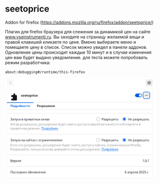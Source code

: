 # seetoprice
Addon for firefox (https://addons.mozilla.org/ru/firefox/addon/seetoprice/)

Плагин для firefox браузера для слежения за динамикой цен на сайте www.vseinstrumenti.ru. Вы заходите на страницу желаемой вещи и правой клавишей кликаете по цене. Вменю выбираете меню и помещаете цену в список. Список можно увидел в панели аддонов. Одновление цены происходит каждые 10 минут и в случае изменения цен вам будет выдано уведомление.
для теста можете попробовать режим разработчика:
```
about:debugging#/runtime/this-firefox
```
<img src="https://github.com/oditynet/seetoprice/blob/main/screen1.png" title="example" width="500" />
